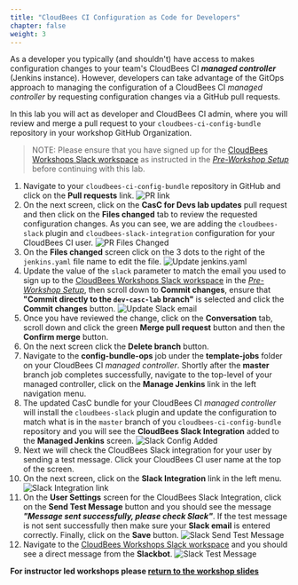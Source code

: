 ```yaml
---
title: "CloudBees CI Configuration as Code for Developers"
chapter: false
weight: 3
---
```


As a developer you typically (and shouldn't) have access to makes configuration changes to your team's CloudBees CI ***managed controller*** (Jenkins instance). However, developers can take advantage of the GitOps approach to managing the configuration of a CloudBees CI *managed controller* by requesting configuration changes via a GitHub pull requests.

In this lab you will act as developer and CloudBees CI admin, where you will review and merge a pull request to your `cloudbees-ci-config-bundle` repository in your workshop GitHub Organization.

>NOTE: Please ensure that you have signed up for the [CloudBees Workshops Slack workspace](https://app.slack.com/client/T010A455W77/) as instructed in the *[Pre-Workshop Setup](https://cloudbees-ci.labs.cb-sa.io/getting-started/pre-workshop-setup/#slack)* before continuing with this lab.

1. Navigate to your `cloudbees-ci-config-bundle` repository in GitHub and click on the **Pull requests** link. ![PR link](pr-link.png?width=50pc) 
2. On the next screen, click on the **CasC for Devs lab updates** pull request and then click on the **Files changed** tab to review the requested configuration changes. As you can see, we are adding the `cloudbees-slack` plugin and `cloudbees-slack-integration` configuration for your CloudBees CI user. ![PR Files Changed](dev-casc-changes.png?width=50pc)
3. On the **Files changed** screen click on the 3 dots to the right of the `jenkins.yaml` file name to edit the file. ![Update jenkins.yaml](update-jenkins-yaml.png?width=50pc) 
4. Update the value of the `slack` parameter to match the email you used to sign up to the [CloudBees Workshops Slack workspace](https://app.slack.com/client/T010A455W77) in the *[Pre-Workshop Setup](https://cloudbees-ci.labs.cb-sa.io/getting-started/pre-workshop-setup/#slack)*, then scroll down to **Commit changes**, ensure that **"Commit directly to the `dev-casc-lab` branch"** is selected and click the **Commit changes** button. ![Update Slack email](slack-email.png?width=50pc)
5. Once you have reviewed the change, click on the **Conversation** tab, scroll down and click the green **Merge pull request** button and then the **Confirm merge** button.
6. On the next screen click the **Delete branch** button.
7. Navigate to the **config-bundle-ops** job under the **template-jobs** folder on your CloudBees CI *managed controller*. Shortly after the **master** branch job completes successfully, navigate to the top-level of your managed controller, click on the **Manage Jenkins** link in the left navigation menu.
9. The updated CasC bundle for your CloudBees CI *managed controller* will install the `cloudbees-slack` plugin and update the configuration to match what is in the `master` branch of you `cloudbees-ci-config-bundle` repository and you will see the **CloudBees Slack Integration** added to the  **Managed Jenkins** screen. ![Slack Config Added](slack-config-added.png?width=50pc)
10. Next we will check the CloudBees Slack integration for your user by sending a test message. Click your CloudBees CI user name at the top of the screen. 
11. On the next screen, click on the **Slack Integration** link in the left menu. ![Slack Integration link](slack-integration-link.png?width=50pc)
12. On the **User Settings** screen for the CloudBees Slack Integration, click on the **Send Test Message** button and you should see the message ***"Message sent successfully, please check Slack"***. If the test message is not sent successfully then make sure your **Slack email** is entered correctly. Finally, click on the **Save** button. ![Slack Send Test Message](slack-send-test-msg.png?width=50pc)
13. Navigate to the [CloudBees Workshops Slack workspace](https://app.slack.com/client/T010A455W77/) and you should see a direct message from the **Slackbot**. ![Slack Test Message](slack-test-msg.png?width=50pc)

**For instructor led workshops please <a href="https://cloudbees-days.github.io/cloudbees-field-workshops/cloudbees-ci/#contextual-feedback-title">return to the workshop slides</a>**
